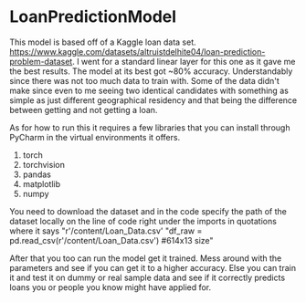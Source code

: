 # LoanPredictionModel
This model is based off of a Kaggle loan data set. https://www.kaggle.com/datasets/altruistdelhite04/loan-prediction-problem-dataset. I went for a standard linear layer for this one as it gave me the best results. The model at its best got ~80% accuracy. Understandably since there was not too much data to train with. Some of the data didn't make since even to me seeing two identical candidates with something as simple as just different geographical residency and that being the difference between getting and not getting a loan. 

As for how to run this it requires a few libraries that you can install through PyCharm in the virtual environments it offers.
1) torch
2) torchvision
3) pandas
4) matplotlib
5) numpy

You need to download the dataset and in the code specify the path of the dataset locally on the line of code right under the imports in quotations where it says "r'/content/Loan_Data.csv'
"df_raw = pd.read_csv(r'/content/Loan_Data.csv') #614x13 size"

After that you too can run the model get it trained. Mess around with the parameters and see if you can get it to a higher accuracy. Else you can train it and test it on dummy or real sample data and see if it correctly predicts loans you or people you know might have applied for.
